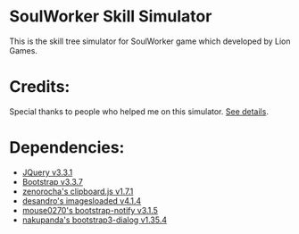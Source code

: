 # SoulWorker Skill Simulator
This is the skill tree simulator for SoulWorker game which developed by Lion Games.

# Credits:
Special thanks to people who helped me on this simulator. [See details](https://leayal.github.io/swskillsimu/).

# Dependencies:
- [JQuery v3.3.1](https://jquery.com)
- [Bootstrap v3.3.7](https://getbootstrap.com/docs/3.3/)
- [zenorocha's clipboard.js v1.7.1](https://github.com/zenorocha/clipboard.js)
- [desandro's imagesloaded v4.1.4](https://github.com/desandro/imagesloaded)
- [mouse0270's bootstrap-notify v3.1.5](https://github.com/mouse0270/bootstrap-notify)
- [nakupanda's bootstrap3-dialog v1.35.4](https://github.com/nakupanda/bootstrap3-dialog)